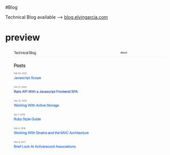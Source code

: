 #Blog

Technical Blog available --> [blog.elvingarcia.com](blog.elvingarcia.com)

# preview

![project preview](preview.png "Preview")

